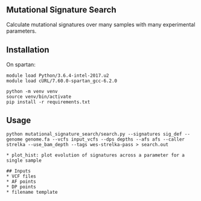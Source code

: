 ## Mutational Signature Search

Calculate mutational signatures over many samples with many experimental parameters.

## Installation
On spartan:
```
module load Python/3.6.4-intel-2017.u2
module load cURL/7.60.0-spartan_gcc-6.2.0
```

```
python -m venv venv
source venv/bin/activate
pip install -r requirements.txt
```

## Usage

```
python mutational_signature_search/search.py --signatures sig_def --genome genome.fa --vcfs input_vcfs --dps depths --afs afs --caller strelka --use_bam_depth --tags wes-strelka-pass > search.out

* plot_hist: plot evolution of signatures across a parameter for a single sample

## Inputs
* VCF files
* AF points
* DP points
* filename template
